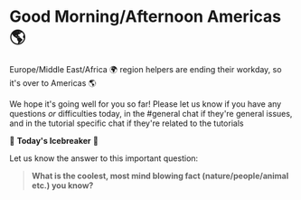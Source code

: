 # Good Morning/Afternoon Americas :earth_americas:

Europe/Middle East/Africa :earth_africa: region helpers are ending their workday, so it's over to Americas :earth_americas:

We hope it's going well for you so far! Please let us know if you have any questions *or* difficulties today, in the #general chat if they're general issues, and in the tutorial specific chat if they're related to the tutorials

:ice_cube: **Today's Icebreaker** :ice_cube:

Let us know the answer to this important question:

> **What is the coolest, most mind blowing fact (nature/people/animal etc.) you know?**
